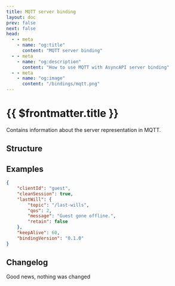 ```yaml
---
title: MQTT server binding
layout: doc
prev: false
next: false
head:
  - - meta
    - name: "og:title"
      content: "MQTT server binding"
  - - meta
    - name: "og:description"
      content: "How to use MQTT with AsyncAPI server binding"
  - - meta
    - name: "og:image"
      content: "/bindings/mqtt.png"
---
```


# {{ $frontmatter.title }}

Contains information about the server representation in MQTT.

## Structure

<Json url="https://raw.githubusercontent.com/asyncapi/spec-json-schemas/master/bindings/mqtt/0.1.0/server.json"/>

## Examples

```json
{
    "clientId": "guest",
    "cleanSession": true,
    "lastWill": {
        "topic": "/last-wills",
        "qos": 2,
        "message": "Guest gone offline.",
        "retain": false
    },
    "keepAlive": 60,
    "bindingVersion": "0.1.0"
}
```

## Changelog

Good news, nothing was changed